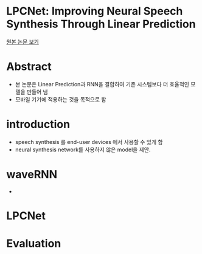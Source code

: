 # LPCNet: Improving Neural Speech Synthesis Through Linear Prediction

[원본 논문 보기](https://arxiv.org/pdf/1810.11846.pdf)

# Abstract
- 본 논문은 Linear Prediction과 RNN을 결합하여 기존 시스템보다 더 효율적인 모델을 만들어 냄
- 모바일 기기에 적용하는 것을 목적으로 함
  
# introduction
- speech synthesis 를 end-user devices 에서 사용할 수 있게 함
- neural synthesis network를 사용하지 않은 model을 제안.
  
# waveRNN
- 
# LPCNet

# Evaluation

